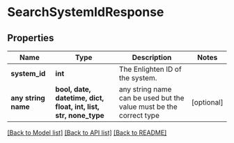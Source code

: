 # SearchSystemIdResponse


## Properties
Name | Type | Description | Notes
------------ | ------------- | ------------- | -------------
**system_id** | **int** | The Enlighten ID of the system. | 
**any string name** | **bool, date, datetime, dict, float, int, list, str, none_type** | any string name can be used but the value must be the correct type | [optional]

[[Back to Model list]](../README.md#documentation-for-models) [[Back to API list]](../README.md#documentation-for-api-endpoints) [[Back to README]](../README.md)



